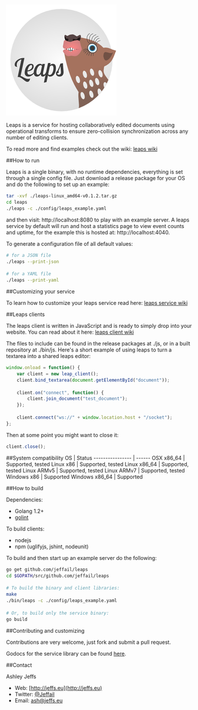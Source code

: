 ![Leaps](leaps_logo.png "Leaps")

Leaps is a service for hosting collaboratively edited documents using operational transforms to ensure zero-collision synchronization across any number of editing clients.

To read more and find examples check out the wiki: [leaps wiki](https://github.com/Jeffail/leaps/wiki)

##How to run

Leaps is a single binary, with no runtime dependencies, everything is set through a single config file. Just download a release package for your OS and do the following to set up an example:

```bash
tar -xvf ./leaps-linux_amd64-v0.1.2.tar.gz
cd leaps
./leaps -c ./config/leaps_example.yaml
```

and then visit: http://localhost:8080 to play with an example server.
A leaps service by default will run and host a statistics page to view event counts and uptime, for the example this is hosted at: http://localhost:4040.

To generate a configuration file of all default values:

```bash
# for a JSON file
./leaps --print-json

# for a YAML file
./leaps --print-yaml
```

##Customizing your service

To learn how to customize your leaps service read here:
[leaps service wiki](https://github.com/Jeffail/leaps/wiki/Service)

##Leaps clients

The leaps client is written in JavaScript and is ready to simply drop into your website. You can read about it here:
[leaps client wiki](https://github.com/Jeffail/leaps/wiki/Clients)

The files to include can be found in the release packages at ./js, or in a built repository at ./bin/js. Here's a short example of using leaps to turn a textarea into a shared leaps editor:

```javascript
window.onload = function() {
	var client = new leap_client();
	client.bind_textarea(document.getElementById("document"));

	client.on("connect", function() {
		client.join_document("test_document");
	});

	client.connect("ws://" + window.location.host + "/socket");
};
```

Then at some point you might want to close it:

```javascript
client.close();
```

##System compatibility
OS               | Status
---------------- | ------
OSX x86_64       | Supported, tested
Linux x86        | Supported, tested
Linux x86_64     | Supported, tested
Linux ARMv5      | Supported, tested
Linux ARMv7      | Supported, tested
Windows x86      | Supported
Windows x86_64   | Supported

##How to build

Dependencies:

- Golang 1.2+
- [golint](https://github.com/golang/lint "golint")

To build clients:

- nodejs
- npm (uglifyjs, jshint, nodeunit)

To build and then start up an example server do the following:

```bash
go get github.com/jeffail/leaps
cd $GOPATH/src/github.com/jeffail/leaps

# To build the binary and client libraries:
make
./bin/leaps -c ./config/leaps_example.yaml

# Or, to build only the service binary:
go build
```

##Contributing and customizing

Contributions are very welcome, just fork and submit a pull request.

Godocs for the service library can be found [here](https://godoc.org/github.com/Jeffail/leaps/lib).

##Contact

Ashley Jeffs
* Web: [http://jeffs.eu](http://jeffs.eu)
* Twitter: [@Jeffail](https://twitter.com/Jeffail "@jeffail")
* Email: [ash@jeffs.eu](mailto:ash@jeffs.eu)

